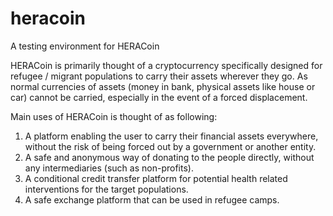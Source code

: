 # heracoin
A testing environment for HERACoin


HERACoin is primarily thought of a cryptocurrency specifically designed for refugee / migrant populations to carry their assets wherever they go. As normal currencies of assets (money in bank, physical assets like house or car) cannot be carried, especially in the event of a forced displacement.

Main uses of HERACoin is thought of as following:
1. A platform enabling the user to carry their financial assets everywhere, without the risk of being forced out by a government or another entity.
2. A safe and anonymous way of donating to the people directly, without any intermediaries (such as non-profits). 
3. A conditional credit transfer platform for potential health related interventions for the target populations. 
4. A safe exchange platform that can be used in refugee camps. 
